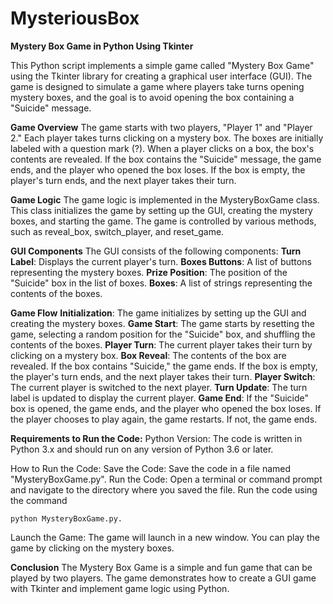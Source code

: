# MysteriousBox

**Mystery Box Game in Python Using Tkinter**

This Python script implements a simple game called "Mystery Box Game" using the Tkinter library for creating a graphical user interface (GUI). The game is designed to simulate a game where players take turns opening mystery boxes, and the goal is to avoid opening the box containing a "Suicide" message.

**Game Overview**
The game starts with two players, "Player 1" and "Player 2." Each player takes turns clicking on a mystery box. The boxes are initially labeled with a question mark (?). When a player clicks on a box, the box's contents are revealed. If the box contains the "Suicide" message, the game ends, and the player who opened the box loses. If the box is empty, the player's turn ends, and the next player takes their turn.

**Game Logic**
The game logic is implemented in the MysteryBoxGame class. This class initializes the game by setting up the GUI, creating the mystery boxes, and starting the game. The game is controlled by various methods, such as reveal_box, switch_player, and reset_game.

**GUI Components**
The GUI consists of the following components:
**Turn Label**: Displays the current player's turn.
**Boxes Buttons**: A list of buttons representing the mystery boxes.
**Prize Position**: The position of the "Suicide" box in the list of boxes.
**Boxes**: A list of strings representing the contents of the boxes.

**Game Flow**
**Initialization**: The game initializes by setting up the GUI and creating the mystery boxes.
**Game Start**: The game starts by resetting the game, selecting a random position for the "Suicide" box, and shuffling the contents of the boxes.
**Player Turn**: The current player takes their turn by clicking on a mystery box.
**Box Reveal**: The contents of the box are revealed. If the box contains "Suicide," the game ends. If the box is empty, the player's turn ends, and the next player takes their turn.
**Player Switch**: The current player is switched to the next player.
**Turn Update**: The turn label is updated to display the current player.
**Game End**: If the "Suicide" box is opened, the game ends, and the player who opened the box loses. If the player chooses to play again, the game restarts. If not, the game ends.

**Requirements to Run the Code:**
Python Version: The code is written in Python 3.x and should run on any version of Python 3.6 or later.

How to Run the Code:
Save the Code: Save the code in a file named "MysteryBoxGame.py".
Run the Code: Open a terminal or command prompt and navigate to the directory where you saved the file. Run the code using the command 
  
    python MysteryBoxGame.py.

Launch the Game: The game will launch in a new window. You can play the game by clicking on the mystery boxes.

**Conclusion**
The Mystery Box Game is a simple and fun game that can be played by two players. The game demonstrates how to create a GUI game with Tkinter and implement game logic using Python.
